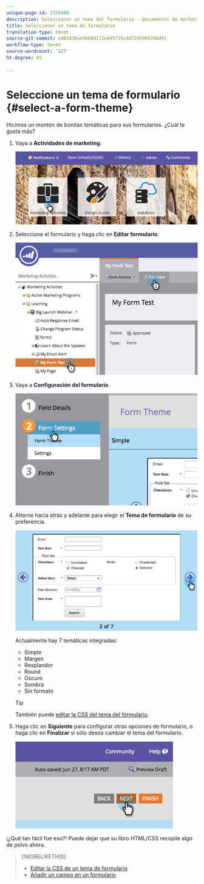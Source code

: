 ```yaml
---
unique-page-id: 2359400
description: Seleccionar un tema del formulario - Documentos de marketing - Documentación del producto
title: Seleccionar un tema de formulario
translation-type: tm+mt
source-git-commit: ed83438ae5660d172e845f25c4d72d599574bd91
workflow-type: tm+mt
source-wordcount: '127'
ht-degree: 0%

---
```



# Seleccione un tema de formulario {#select-a-form-theme}

Hicimos un montón de bonitas temáticas para sus formularios. ¿Cuál te gusta más?

1. Vaya a **Actividades de marketing**.

   ![](assets/login-marketing-activities-1.png)

1. Seleccione el formulario y haga clic en **Editar formulario**.

   ![](assets/editform.png)

1. Vaya a **Configuración del formulario**.

   ![](assets/image2014-9-15-17-7-7.png)

1. Alterne hacia atrás y adelante para elegir el **Tema de formulario** de su preferencia.

   ![](assets/image2014-9-15-17-3a7-3a20.png)

   Actualmente hay 7 temáticas integradas:

   * Simple
   * Margen
   * Resplandor
   * Round
   * Oscuro
   * Sombra
   * Sin formato

   >[!TIP]
   >
   >También puede [editar la CSS del tema del formulario](/help/marketo/product-docs/demand-generation/forms/form-design/edit-the-css-of-a-form-theme.md).

1. Haga clic en **Siguiente** para configurar otras opciones de formulario, o haga clic en **Finalizar** si sólo desea cambiar el tema del formulario.

   ![](assets/image2014-9-15-17-3a8-3a22.png)

¡¿Qué tan fácil fue eso?! Puede dejar que su libro HTML/CSS recopile algo de polvo ahora.

>[!MORELIKETHIS]
>
>* [Editar la CSS de un tema de formulario](/help/marketo/product-docs/demand-generation/forms/form-design/edit-the-css-of-a-form-theme.md)
>* [Añadir un campo en un formulario](/help/marketo/product-docs/demand-generation/forms/creating-a-form/add-a-field-to-a-form.md)

